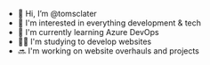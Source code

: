 - 👋 Hi, I’m @tomsclater
- 👀 I'm interested in everything development & tech
- 🌿 I'm currently learning Azure DevOps
- 👨‍💻 I'm studying to develop websites
- 🔜 I'm working on website overhauls and projects
<!---
tomsclater/tomsclater is a ✨ special ✨ repository because its `README.md` (this file) appears on your GitHub profile.
You can click the Preview link to take a look at your changes.
--->
